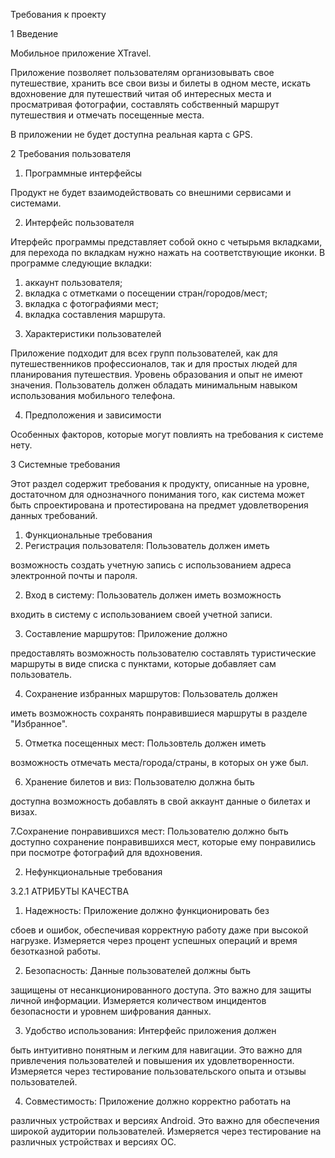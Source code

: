 ﻿Требования к проекту

1 Введение

Мобильное приложение XTravel.  

Приложение  позволяет  пользователям  организовывать  свое путешествие, хранить все свои визы и билеты в одном месте, искать вдохновение  для  путешествий  читая  об  интересных  места  и просматривая  фотографии,  составлять  собственный  маршрут путешествия и отмечать посещенные места. 

В приложении не будет доступна реальная карта с GPS. 

2 Требования пользователя

1. Программные интерфейсы 

Продукт не будет взаимодействовать со внешними сервисами и системами. 

2. Интерфейс пользователя 

Итерфейс программы представляет собой окно с четырьмя вкладками, для перехода по вкладкам нужно нажать на соответствующие иконки. В программе следующие вкладки: 

1) аккаунт пользователя;  
1) вкладка с отметками о посещении стран/городов/мест;  
1) вкладка с фотографиями мест; 
1) вкладка составления маршрута. 
3. Характеристики пользователей 

Приложение подходит для всех групп пользователей, как для путешественников профессионалов, так и для простых людей для планирования путешествия. Уровень образования и опыт не имеют значения. Пользователь должен обладать минимальным навыком использования мобильного телефона. 

4. Предположения и зависимости 

Особенных факторов, которые могут повлиять на требования к системе нету. 

3 Системные требования 

Этот раздел содержит требования к продукту, описанные на уровне, достаточном для однозначного понимания того, как система может быть спроектирована и протестирована на предмет удовлетворения данных требований. 

1. Функциональные требования 
1. Регистрация пользователя: Пользователь должен иметь 

возможность создать учетную запись с использованием адреса электронной почты и пароля. 

2. Вход в систему: Пользователь должен иметь возможность 

входить в систему с использованием своей учетной записи. 

3. Составление маршрутов: Приложение должно 

предоставлять возможность пользователю составлять туристические маршруты в виде списка с пунктами, которые добавляет сам пользователь. 

4. Сохранение избранных маршрутов: Пользователь должен 

иметь возможность сохранять понравившиеся маршруты в разделе "Избранное". 

5. Отметка посещенных мест: Пользовтель должен иметь 

возможность отмечать места/города/страны, в которых он уже был. 

6. Хранение билетов и виз: Пользователю должна быть 

доступна возможность добавлять в свой аккаунт данные о билетах и визах. 

7\.Сохранение понравившихся мест: Пользователю должно быть доступно сохранение понравившихся мест, которые ему понравились при посмотре фотографий для вдохновения. 

2. Нефункциональные требования 

3\.2.1 АТРИБУТЫ КАЧЕСТВА

1. Надежность: Приложение должно функционировать без 

сбоев и ошибок, обеспечивая корректную работу даже при высокой нагрузке. Измеряется через процент успешных операций и время безотказной работы. 

2. Безопасность: Данные пользователей должны быть 

защищены от несанкционированного доступа. Это важно для защиты личной информации. Измеряется количеством инцидентов безопасности и уровнем шифрования данных. 

3. Удобство использования: Интерфейс приложения должен 

быть интуитивно понятным и легким для навигации. Это важно для привлечения пользователей и повышения их удовлетворенности. Измеряется через тестирование пользовательского опыта и отзывы пользователей. 

4. Совместимость: Приложение должно корректно работать на 

различных устройствах и версиях Android. Это важно для обеспечения широкой аудитории пользователей. Измеряется через тестирование на различных устройствах и версиях ОС. 
